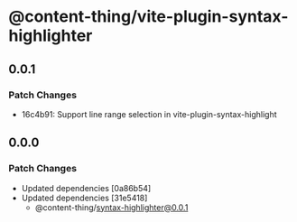 # @content-thing/vite-plugin-syntax-highlighter

## 0.0.1

### Patch Changes

- 16c4b91: Support line range selection in vite-plugin-syntax-highlight

## 0.0.0

### Patch Changes

- Updated dependencies [0a86b54]
- Updated dependencies [31e5418]
  - @content-thing/syntax-highlighter@0.0.1
